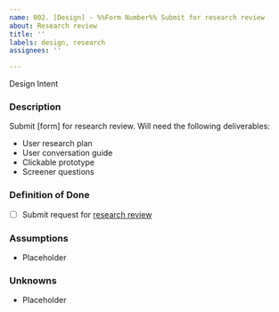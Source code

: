 ```yaml
---
name: 002. [Design] - %%Form Number%% Submit for research review
about: Research review
title: ''
labels: design, research
assignees: ''

---
```


Design Intent
### **Description**
Submit [form] for research review. Will need the following deliverables:
- User research plan
- User conversation guide
- Clickable prototype
- Screener questions

### **Definition of Done**
- [ ] Submit request for [research review](https://depo-platform-documentation.scrollhelp.site/research-design/research-checklist#2-Research-review)

### **Assumptions**
- Placeholder

### **Unknowns**
- Placeholder

